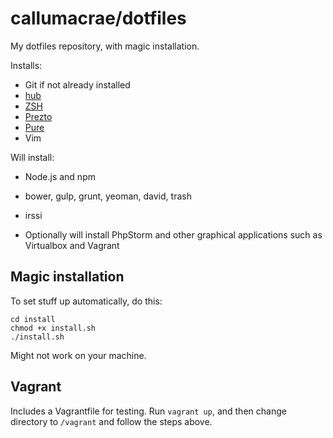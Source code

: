 # callumacrae/dotfiles

My dotfiles repository, with magic installation.

Installs:

- Git if not already installed
- [hub](http://hub.github.com/)
- [ZSH](http://www.zsh.org/)
- [Prezto](https://github.com/sorin-ionescu/prezto)
- [Pure](https://github.com/sindresorhus/pure)
- Vim

Will install:

- Node.js and npm
- bower, gulp, grunt, yeoman, david, trash
- irssi

- Optionally will install PhpStorm and other graphical applications such as Virtualbox and Vagrant


## Magic installation

To set stuff up automatically, do this:

```
cd install
chmod +x install.sh
./install.sh
```

Might not work on your machine.

## Vagrant

Includes a Vagrantfile for testing. Run `vagrant up`, and then change directory
to `/vagrant` and follow the steps above.
